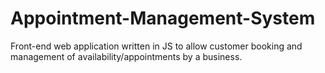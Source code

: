 # Appointment-Management-System
Front-end web application written in JS to allow customer booking and management of availability/appointments by a business.
